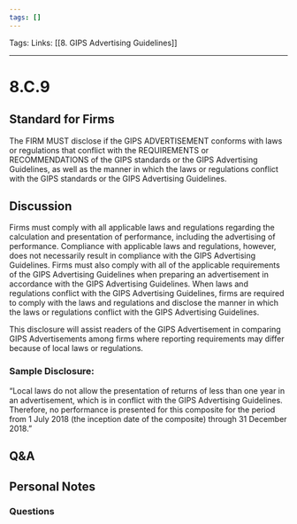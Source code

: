 ```yaml
---
tags: []
---
```

Tags:
Links: [[8. GIPS Advertising Guidelines]]
___
# 8.C.9
## Standard for Firms
The FIRM MUST disclose if the GIPS ADVERTISEMENT conforms with laws or regulations that conflict with the REQUIREMENTS or RECOMMENDATIONS of the GIPS standards or the GIPS Advertising Guidelines, as well as the manner in which the laws or regulations conflict with the GIPS standards or the GIPS Advertising Guidelines.
## Discussion
Firms must comply with all applicable laws and regulations regarding the calculation and presentation of performance, including the advertising of performance. Compliance with applicable laws and regulations, however, does not necessarily result in compliance with the GIPS Advertising Guidelines. Firms must also comply with all of the applicable requirements of the GIPS Advertising Guidelines when preparing an advertisement in accordance with the GIPS Advertising Guidelines. When laws and regulations conflict with the GIPS Advertising Guidelines, firms are required to comply with the laws and regulations and disclose the manner in which the laws or regulations conflict with the GIPS Advertising Guidelines.

This disclosure will assist readers of the GIPS Advertisement in comparing GIPS Advertisements among firms where reporting requirements may differ because of local laws or regulations.
### Sample Disclosure:
“Local laws do not allow the presentation of returns of less than one year in an advertisement, which is in conflict with the GIPS Advertising Guidelines. Therefore, no performance is presented for this composite for the period from 1 July 2018 (the inception date of the composite) through 31 December 2018.”
## Q&A

## Personal Notes

### Questions